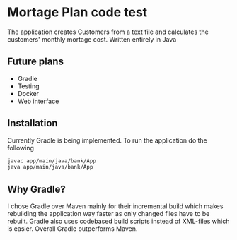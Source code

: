 # Mortage Plan code test

The application creates Customers from a text file and calculates the customers' monthly mortage cost.
Written entirely in Java

## Future plans

* Gradle
* Testing
* Docker
* Web interface

## Installation
Currently Gradle is being implemented.
To run the application do the following

```bash
javac app/main/java/bank/App
java app/main/java/bank/App
```

## Why Gradle?
I chose Gradle over Maven mainly for their incremental build which makes rebuilding the application way faster as only changed files have to be rebuilt.
Gradle also uses codebased build scripts instead of XML-files which is easier.
Overall Gradle outperforms Maven.